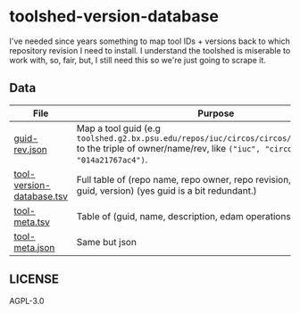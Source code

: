 # toolshed-version-database

I've needed since years something to map tool IDs + versions back to which repository revision I need to install. I understand the toolshed is miserable to work with, so, fair, but, I still need this so we're just going to scrape it.

## Data

File | Purpose
--- | ---
[guid-rev.json](guid-rev.json) | Map a tool guid (e.g `toolshed.g2.bx.psu.edu/repos/iuc/circos/circos/0.69.8+galaxy1` to the triple of owner/name/rev, like `("iuc", "circos", "014a21767ac4")`.
[tool-version-database.tsv](tool-version-database.tsv) | Full table of (repo name, repo owner, repo revision, tool name, tool guid, version) (yes guid is a bit redundant.)
[tool-meta.tsv](tool-meta.tsv) | Table of (guid, name, description, edam operations, edam topics)
[tool-meta.json](tool-meta.json) | Same but json

## LICENSE

AGPL-3.0
